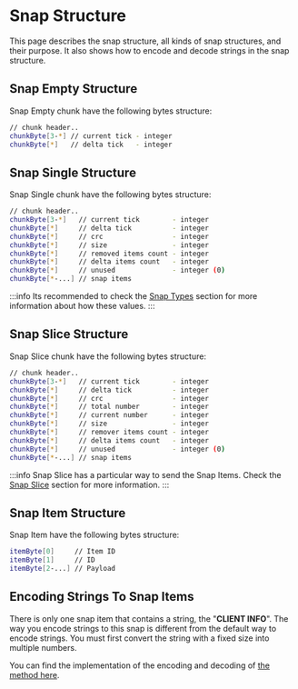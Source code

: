 # Snap Structure

This page describes the snap structure, all kinds of snap structures, and their purpose. It also shows how to encode and decode strings in the snap structure.

## Snap Empty Structure

Snap Empty chunk have the following bytes structure:

```sh
// chunk header..
chunkByte[3-*] // current tick - integer
chunkByte[*]   // delta tick   - integer
```

## Snap Single Structure

Snap Single chunk have the following bytes structure:

```sh
// chunk header..
chunkByte[3-*]   // current tick        - integer
chunkByte[*]     // delta tick          - integer
chunkByte[*]     // crc                 - integer
chunkByte[*]     // size                - integer
chunkByte[*]     // removed items count - integer
chunkByte[*]     // delta items count   - integer
chunkByte[*]     // unused              - integer (0)  
chunkByte[*-...] // snap items
```

:::info
Its recommended to check the [Snap Types](./../packets/default-packets.md#snap-types) section for more information about how these values.
:::

## Snap Slice Structure

Snap Slice chunk have the following bytes structure:

```sh
// chunk header..
chunkByte[3-*]   // current tick        - integer
chunkByte[*]     // delta tick          - integer
chunkByte[*]     // crc                 - integer
chunkByte[*]     // total number        - integer
chunkByte[*]     // current number      - integer
chunkByte[*]     // size                - integer
chunkByte[*]     // remover items count - integer
chunkByte[*]     // delta items count   - integer
chunkByte[*]     // unused              - integer (0) 
chunkByte[*-...] // snap items
```

:::info
Snap Slice has a particular way to send the Snap Items. Check the [Snap Slice](./../packets/default-packets.md#snap-slice) section for more information.
:::

## Snap Item Structure

Snap Item have the following bytes structure:

```sh
itemByte[0]     // Item ID
itemByte[1]     // ID
itemByte[2-...] // Payload
```

## Encoding Strings To Snap Items

There is only one snap item that contains a string, the "**CLIENT INFO**". The way you encode strings to this snap is different from the default way to encode strings. You must first convert the string with a fixed size into multiple numbers.

You can find the implementation of the encoding and decoding of [the method here](https://github.com/teeworlds/teeworlds/blob/0.6/src/game/gamecore.h#L72-L104).